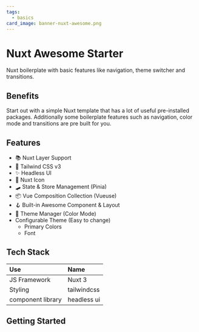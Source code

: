 ```yaml
---
tags:
  - basics
card_image: banner-nuxt-awesome.png
---
```


# Nuxt Awesome Starter

Nuxt boilerplate with basic features like navigation, theme switcher and transitions.

## Benefits
Start out with a simple Nuxt template that has a lot of useful pre-installed packages. Additionally some boilerplate features such as navigation, color mode and transitions are pre built for you.

## Features
+ 📚 Nuxt Layer Support
+ 💨 Tailwind CSS v3
+ ✨ Headless UI
+ 🔔 Nuxt Icon
+ 🛹 State & Store Management (Pinia)
+ 📦 Vue Composition Collection (Vueuse)
+ 🪝 Built-in Awesome Component & Layout
+ 🌙 Theme Manager (Color Mode)
+ Configurable Theme (Easy to change)
  + Primary Colors
  + Font


## Tech Stack

| Use | Name |
|:--- |:---- |
| JS Framework | Nuxt 3 |
| Styling | tailwindcss |
| component library | headless ui |


## Getting Started